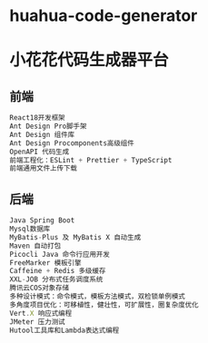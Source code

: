 # huahua-code-generator
# 小花花代码生成器平台
## 前端
``` jsx
React18开发框架
Ant Design Pro脚手架
Ant Design 组件库
Ant Design Procomponents高级组件
OpenAPI 代码生成
前端工程化：ESLint + Prettier + TypeScript
前端通用文件上传下载
```
## 后端
``` jsx
Java Spring Boot
Mysql数据库
MyBatis-Plus 及 MyBatis X 自动生成
Maven 自动打包
Picocli Java 命令行应用开发
FreeMarker 模板引擎
Caffeine + Redis 多级缓存
XXL-JOB 分布式任务调度系统
腾讯云COS对象存储
多种设计模式：命令模式，模板方法模式，双检锁单例模式
多角度项目优化：可移植性，健壮性，可扩展性，圈复杂度优化
Vert.X 响应式编程
JMeter 压力测试
Hutool工具库和Lambda表达式编程

```
